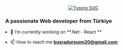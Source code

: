 

<div align="center">
 <a href="https://github.com/busraozturkdursun">
  <img src="https://readme-typing-svg.demolab.com?font=Fira+Code&size=28&duration=3000&pause=500&center=true&vCenter=true&width=435&lines=%e2%9c%a8+Büşra+Öztürk+%e2%9c%a8;%f0%9f%93%9a+Software+Developer+%f0%9f%92%bb;Welcome+To+My+Profile+%f0%9f%91%80" alt="Typing SVG" />
 </a>
</div>



<h3 align="left">&nbsp; A passionate Web developer from Türkiye</h3>

- 🔭 I’m currently working on **.Net - React **


- 📫 How to reach me **busradursunn20@gmail.com**





